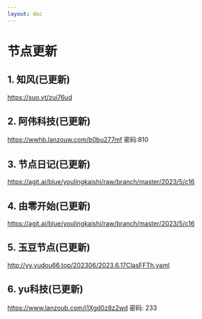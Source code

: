 ```yaml
---
layout: doc
---
```

# 节点更新

## 1. 知风(已更新)

  https://suo.yt/zui76ud

## 2. 阿伟科技(已更新)

  https://wwhb.lanzouw.com/b0bu277mf 密码:810

## 3. 节点日记(已更新)

  https://agit.ai/blue/youlingkaishi/raw/branch/master/2023/5/c16

## 4. 由零开始(已更新)

  https://agit.ai/blue/youlingkaishi/raw/branch/master/2023/5/c16

## 5. 玉豆节点(已更新)

  http://yy.yudou66.top/202306/2023.6.17ClasFFTh.yaml
  
## 6. yu科技(已更新)

 https://www.lanzoub.com/i1Xgd0z8z2wd 密码: 233
